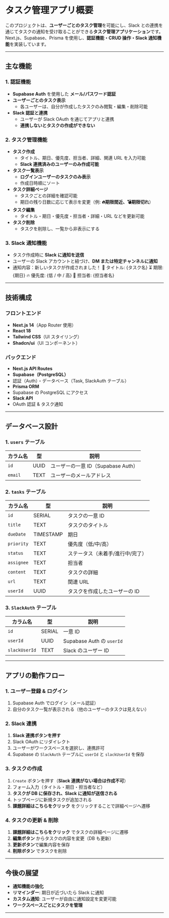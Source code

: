 # タスク管理アプリ概要

このプロジェクトは、**ユーザーごとのタスク管理**を可能にし、Slack との連携を通じてタスクの通知を受け取ることができる**タスク管理アプリケーション**です。  
Next.js、Supabase、Prisma を使用し、**認証機能・CRUD 操作・Slack 通知機能**を実装しています。

---

## **主な機能**
### **1. 認証機能**
- **Supabase Auth** を使用した **メール/パスワード認証**
- **ユーザーごとのタスク表示**
  - 各ユーザーは、自分が作成したタスクのみ閲覧・編集・削除可能
- **Slack 認証と連携**
  - ユーザーが Slack OAuth を通じてアプリと連携  
  - **連携しないとタスクの作成ができない**

### **2. タスク管理機能**
- **タスク作成**
  - タイトル、期日、優先度、担当者、詳細、関連 URL を入力可能
  - **Slack 連携済みのユーザーのみ作成可能**
- **タスク一覧表示**
  - **ログインユーザーのタスクのみ表示**
  - 作成日時順にソート
- **タスク詳細ページ**
  - タスクごとの詳細を確認可能
  - 期日の残り日数に応じて表示を変更（例: **🔥期限間近、💣期限切れ**）
- **タスク編集**
  - タイトル・期日・優先度・担当者・詳細・URL などを更新可能
- **タスク削除**
  - タスクを削除し、一覧から非表示にする

### **3. Slack 通知機能**
- タスク作成時に **Slack に通知を送信**
- ユーザーの Slack アカウントと紐づけ、**DM または特定チャンネルに通知**
- 通知内容：新しいタスクが作成されました！ 📝 タイトル: {タスク名} ⏳ 期限: {期日} 🔥 優先度: {低 / 中 / 高} 👤 担当者: {担当者名}

---

## **技術構成**
### **フロントエンド**
- **Next.js 14**（App Router 使用）
- **React 18**
- **Tailwind CSS**（UI スタイリング）
- **Shadcn/ui**（UI コンポーネント）

### **バックエンド**
- **Next.js API Routes**
- **Supabase（PostgreSQL）**
- 認証（Auth）・データベース（Task, SlackAuth テーブル）
- **Prisma ORM**
- Supabase の PostgreSQL にアクセス
- **Slack API**
- OAuth 認証 & タスク通知

---

## **データベース設計**
### **1. `users` テーブル**
| カラム名  | 型       | 説明 |
|-----------|---------|------|
| `id` | UUID | ユーザーの一意 ID（Supabase Auth） |
| `email` | TEXT | ユーザーのメールアドレス |

### **2. `tasks` テーブル**
| カラム名  | 型       | 説明 |
|-----------|---------|------|
| `id` | SERIAL | タスクの一意 ID |
| `title` | TEXT | タスクのタイトル |
| `dueDate` | TIMESTAMP | 期日 |
| `priority` | TEXT | 優先度（低/中/高） |
| `status` | TEXT | ステータス（未着手/進行中/完了） |
| `assignee` | TEXT | 担当者 |
| `content` | TEXT | タスクの詳細 |
| `url` | TEXT | 関連 URL |
| `userId` | UUID | タスクを作成したユーザーの ID |

### **3. `SlackAuth` テーブル**
| カラム名  | 型       | 説明 |
|-----------|---------|------|
| `id` | SERIAL | 一意 ID |
| `userId` | UUID | Supabase Auth の `userId` |
| `slackUserId` | TEXT | Slack のユーザー ID |

---

## **アプリの動作フロー**
### **1. ユーザー登録 & ログイン**
1. Supabase Auth でログイン（メール認証）
2. 自分のタスク一覧が表示される（他のユーザーのタスクは見えない）

### **2. Slack 連携**
1. **Slack 連携ボタンを押す**
2. Slack OAuth にリダイレクト
3. ユーザーがワークスペースを選択し、連携許可
4. Supabase の `SlackAuth` テーブルに `userId` と `slackUserId` を保存

### **3. タスクの作成**
1. `Create` ボタンを押す（**Slack 連携がない場合は作成不可**）
2. フォーム入力（タイトル・期日・担当者など）
3. **タスクが DB に保存され、Slack に通知が送信される**
4. トップページに新規タスクが追加される
5. **課題詳細はこちらをクリック** をクリックすることで詳細ページへ遷移

### **4. タスクの更新 & 削除**
1. **課題詳細はこちらをクリック** でタスクの詳細ページに遷移
2. **編集ボタン** からタスクの内容を変更（DB も更新）
3. **更新ボタン**で編集内容を保存
4. **削除ボタン** でタスクを削除

---

## **今後の展望**
- **通知機能の強化**
- **リマインダー**: 期日が近づいたら Slack に通知
- **カスタム通知**: ユーザーが自由に通知設定を変更可能
- **ワークスペースごとにタスクを管理**
---
